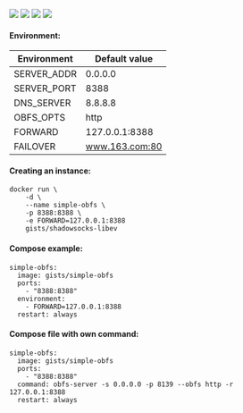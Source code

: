 ![](https://images.microbadger.com/badges/version/gists/simple-obfs.svg) ![](https://images.microbadger.com/badges/image/gists/simple-obfs.svg) ![](https://img.shields.io/docker/stars/gists/simple-obfs.svg) ![](https://img.shields.io/docker/pulls/gists/simple-obfs.svg)

#### Environment:

| Environment | Default value  |
|-------------|----------------|
| SERVER_ADDR | 0.0.0.0        |
| SERVER_PORT | 8388           |
| DNS_SERVER  | 8.8.8.8        |
| OBFS_OPTS   | http           |
| FORWARD     | 127.0.0.1:8388 |
| FAILOVER    | www.163.com:80 |

#### Creating an instance:

    docker run \
        -d \
        --name simple-obfs \
        -p 8388:8388 \
        -e FORWARD=127.0.0.1:8388
        gists/shadowsocks-libev

#### Compose example:

    simple-obfs:
      image: gists/simple-obfs
      ports:
        - "8388:8388"
      environment:
        - FORWARD=127.0.0.1:8388
      restart: always


#### Compose file with own command:

    simple-obfs:
      image: gists/simple-obfs
      ports:
        - "8388:8388"
      command: obfs-server -s 0.0.0.0 -p 8139 --obfs http -r 127.0.0.1:8388
      restart: always
